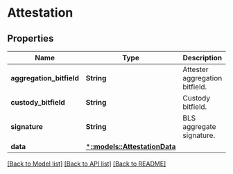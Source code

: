 # Attestation

## Properties

Name | Type | Description | Notes
------------ | ------------- | ------------- | -------------
**aggregation_bitfield** | **String** | Attester aggregation bitfield. | [optional] 
**custody_bitfield** | **String** | Custody bitfield. | [optional] 
**signature** | **String** | BLS aggregate signature. | [optional] 
**data** | [***::models::AttestationData**](AttestationData.md) |  | [optional] 

[[Back to Model list]](../README.md#documentation-for-models) [[Back to API list]](../README.md#documentation-for-api-endpoints) [[Back to README]](../README.md)


